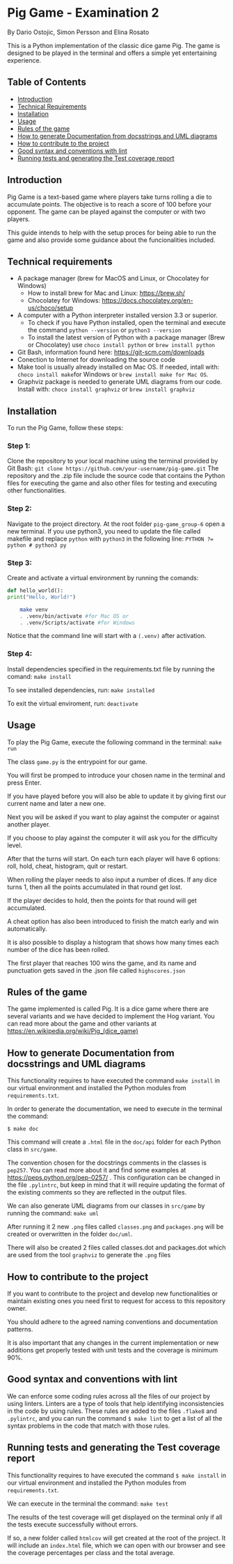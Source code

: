 # Pig Game - Examination 2

By Dario Ostojic, Simon Persson and Elina Rosato

This is a Python implementation of the classic dice game Pig. The game is designed to be played in the terminal and offers a simple yet entertaining experience.

## Table of Contents
- [Introduction](#introduction)
- [Technical Requirements](#technical-requirements)
- [Installation](#installation)
- [Usage](#usage)
- [Rules of the game](#rules-of-the-game)
- [How to generate Documentation from docsstrings and UML diagrams](#documentation)
- [How to contribute to the project](#contribute)
- [Good syntax and conventions with lint](#lint)
- [Running tests and generating the Test coverage report](#tests-and-coverage)

## Introduction
Pig Game is a text-based game where players take turns rolling a die to accumulate points. The objective is to reach a score of 100 before your opponent. The game can be played against the computer or with two players.

This guide intends to help with the setup proces for being able to run the game and also provide some guidance about the funcionalities included.

## Technical requirements

- A package manager (brew for MacOS and Linux, or Chocolatey for Windows)
  - How to install brew for Mac and Linux: https://brew.sh/
  - Chocolatey for Windows: https://docs.chocolatey.org/en-us/choco/setup
- A computer with a Python interpreter installed version 3.3 or superior.
  - To check if you have Python installed, open the terminal and execute the command `python --version` or `python3 --version`
  - To install the latest version of Python with a package manager (Brew or Chocolatey) use `choco install python` or `brew install python`
- Git Bash, information found here: https://git-scm.com/downloads
- Conection to Internet for downloading the source code
- Make tool is usually already installed on Mac OS. If needed, intall with: `choco install make`for Windows or `brew install make for Mac OS`.
- Graphviz package is needed to generate UML diagrams from our code. Install with: `choco install graphviz` or `brew install graphviz`

## Installation
To run the Pig Game, follow these steps:

### Step 1:
Clone the repository to your local machine using the terminal provided by Git Bash: `git clone https://github.com/your-username/pig-game.git`
The repository and the .zip file include the source code that contains the Python files for executing the game and also other files for testing and executing other functionalities.

### Step 2: 
Navigate to the project directory.
At the root folder `pig-game_group-6` open a new terminal.
If you use python3, you need to update the file called makefile and replace `python` with `python3` in the following line: `PYTHON ?= python # python3 py`

### Step 3:
Create and activate a virtual environment by running the comands:
```python
def hello_world():
print("Hello, World!")
```
```bash
    make venv
    . .venv/bin/activate #for Mac OS or 
    . .venv/Scripts/activate #for Windows
```

Notice that the command line will start with a `(.venv)` after activation.

### Step 4:
Install dependencies specified in the requirements.txt file by running the comand:
`make install`

To see installed dependencies, run: `make installed`

To exit the virtual enviroment, run: `deactivate`

## Usage
To play the Pig Game, execute the following command in the terminal:
`make run`

The class `game.py` is the entrypoint for our game.

You will first be promped to introduce your chosen name in the terminal and press Enter.

If you have played before you will also be able to update it by giving first our current name and later a new one.

Next you will be asked if you want to play against the computer or against another player.

If you choose to play against the computer it will ask you for the difficulty level.

After that the turns will start. On each turn each player will have 6 options: roll, hold, cheat, histogram, quit or restart.

When rolling the player needs to also input a number of dices. If any dice turns 1, then all the points accumulated in that round get lost.

If the player decides to hold, then the points for that round will get accumulated.

A cheat option has also been introduced to finish the match early and win automatically.

It is also possible to display a histogram that shows how many times each number of the dice has been rolled.

The first player that reaches 100 wins the game, and its name and punctuation gets saved in the .json file called `highscores.json`

## Rules of the game

The game implemented is called Pig. It is a dice game where there are several variants and we have decided to implement the Hog variant. You can read more about the game and other variants at https://en.wikipedia.org/wiki/Pig_(dice_game)

## How to generate Documentation from docsstrings and UML diagrams

This functionality requires to have executed the command `make install` in our virtual environment and installed the Python modules from `requirements.txt`.

In order to generate the documentation, we need to execute in the terminal the command:

    $ make doc

This command will create a `.html` file in the `doc/api` folder for each Python class in `src/game`.

The convention chosen for the docstrings comments in the classes is `pep257`. You can read more about it and find some examples at https://peps.python.org/pep-0257/ . This configuration can be changed in the file `.pylintrc`, but keep in mind that it will require updating the format of the existing comments so they are reflected in the output files.

We can also generate UML diagrams from our classes in `src/game` by running the command: `make uml`

After running it 2 new `.png` files called `classes.png` and `packages.png` will be created or overwritten in the folder `doc/uml`.

There will also be created 2 files called classes.dot and packages.dot which are used from the tool `graphviz` to generate the `.png` files

## How to contribute to the project

If you want to contribute to the project and develop new functionalities or maintain existing ones you need first to request for access to this repository owner.

You should adhere to the agreed naming conventions and documentation patterns.

It is also important that any changes in the current implementation or new additions get properly tested with unit tests and the coverage is minimum 90%.

## Good syntax and conventions with lint

We can enforce some coding rules across all the files of our project by using linters. Linters are a type of tools that help identifying inconsistencies in the code by using rules. These rules are added to the files `.flake8` and `.pylintrc`, and you can run the command `$ make lint` to get a list of all the syntax problems in the code that match with those rules.

## Running tests and generating the Test coverage report

This functionality requires to have executed the command `$ make install` in our virtual environment and installed the Python modules from `requirements.txt`.

We can execute in the terminal the command: `make test`

The results of the test coverage will get displayed on the terminal only if all the tests execute successfully without errors.

If so, a new folder called `htmlcov` will get created at the root of the project. It will include an `index.html` file, which we can open with our browser and see the coverage percentages per class and the total average.
